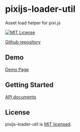 # pixijs-loader-util

Asset load helper for pixi.js

[![MIT License](http://img.shields.io/badge/license-MIT-blue.svg?style=flat)](LICENSE)

[Github repository](https://github.com/MasatoMakino/pixijs-loader-util)

## Demo

[Demo Page](https://masatomakino.github.io/pixijs-loader-util/demo/)

## Getting Started

[API documents](https://masatomakino.github.io/pixijs-loader-util/api/)

## License

pixijs-loader-util is [MIT licensed](LICENSE).
